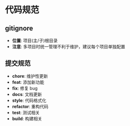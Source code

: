 # 代码规范

## gitignore

- **位置**: 项目(主/子)根目录
- **注意**: 多项目时统一管理不利于维护，建议每个项目单独配置

## 提交规范

- **chore**: 维护性更新
- **feat**: 添加新功能
- **fix**: 修复 bug
- **docs**: 文档更新
- **style**: 代码格式化
- **refactor**: 重构代码
- **test**: 测试相关
- **build**: 构建相关
